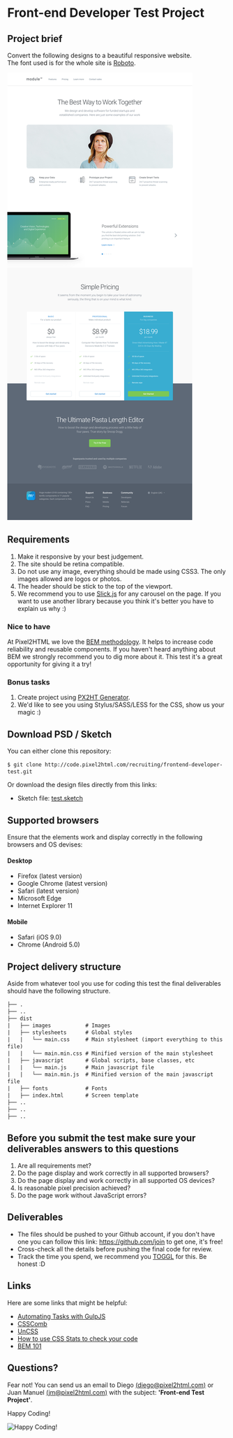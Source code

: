 # Front-end Developer Test Project

## Project brief

Convert the following designs to a beautiful responsive website.  
The font used is for the whole site is 
[Roboto](https://www.google.com/fonts#UsePlace:use/Collection:Roboto).

![preview](preview.png)

## Requirements

1. Make it responsive by your best judgement.
2. The site should be retina compatible.
3. Do not use any image, everything should be made using CSS3. The only images 
allowed are logos or photos.
4. The header should be stick to the top of the viewport.
5. We recommend you to use [Slick.js](http://kenwheeler.github.io/slick/) for 
any carousel on the page. If you want to use another library because you think
it's better you have to explain us why :)

### Nice to have

At Pixel2HTML we love the [BEM methodology](https://en.bem.info/methodology/). 
It helps to increase code reliability and reusable components. If you haven't 
heard anything about BEM we strongly recommend you to dig more about it. This 
test it's a great opportunity for giving it a try!

### Bonus tasks

1. Create project using [PX2HT Generator](https://github.com/Pixel2HTML/pixel2html-generator).
2. We'd like to see you using Stylus/SASS/LESS for the CSS, show us your magic :)

## Download PSD / Sketch

You can either clone this repository:

~~~
$ git clone http://code.pixel2html.com/recruiting/frontend-developer-test.git
~~~

Or download the design files directly from this links:

- Sketch file: [test.sketch](http://code.pixel2html.com/recruiting/frontend-developer-test/blob/master/assets/test.sketch)

## Supported browsers

Ensure that the elements work and display correctly in the following browsers 
and OS devises:

#### Desktop

- Firefox       (latest version)
- Google Chrome (latest version)
- Safari        (latest version)
- Microsoft Edge
- Internet Explorer 11

#### Mobile

- Safari (iOS 9.0)
- Chrome (Android 5.0)

## Project delivery structure

Aside from whatever tool you use for coding this test the final deliverables 
should have the following structure.

~~~
├── .
├── ..
├── dist
|   ├── images           # Images
|   ├── stylesheets      # Global styles
|   |   └── main.css     # Main stylesheet (import everything to this file)
|   |   └── main.min.css # Minified version of the main stylesheet
|   ├── javascript       # Global scripts, base classes, etc
|   |   └── main.js      # Main javascript file
|   |   └── main.min.js  # Minified version of the main javascript file
|   ├── fonts            # Fonts 
|   ├── index.html       # Screen template
├── ..
├── ..
├── ..
~~~

## Before you submit the test make sure your deliverables answers to this questions

1. Are all requirements met? 
2. Do the page display and work correctly in all supported browsers? 
3. Do the page display and work correctly in all supported OS devices? 
4. Is reasonable pixel precision achieved?
5. Do the page work without JavaScript errors?

## Deliverables

- The files should be pushed to your Github account, if you don't have one you 
can follow this link: https://github.com/join to get one, it's free!
- Cross-check all the details before pushing the final code for review.
- Track the time you spend, we recommend you [TOGGL](https://www.toggl.com/) for 
this. Be honest :D

## Links

Here are some links that might be helpful:

- [Automating Tasks with GulpJS](https://scotch.io/tutorials/automate-your-tasks-easily-with-gulp-js)
- [CSSComb](https://github.com/csscomb/csscomb.js)
- [UnCSS](https://github.com/giakki/uncss)
- [How to use CSS Stats to check your code](http://webdesign.tutsplus.com/tutorials/understanding-css-stats-how-to-make-the-most-of-the-numbers--cms-22756)
- [BEM 101](https://css-tricks.com/bem-101/)

## Questions?

Fear not! You can send us an email to Diego [(diego@pixel2html.com)](mailto:diego@pixel2html.com)
or Juan Manuel [(jm@pixel2html.com)](mailto:jm@pixel2html.com) with the subject: 
**'Front-end Test Project'**.

Happy Coding!

![Happy Coding!](http://tclhost.com/RWyB4eL.gif)
